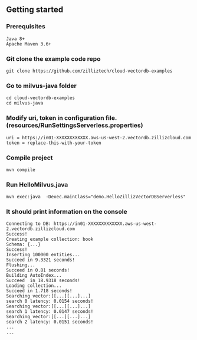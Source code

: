 ## Getting started

### Prerequisites

    Java 8+
    Apache Maven 3.6+

### Git clone the example code repo
    git clone https://github.com/zilliztech/cloud-vectordb-examples

### Go to milvus-java folder
    cd cloud-vectordb-examples
    cd milvus-java

### Modify uri, token in configuration file.(resources/RunSettingsServerless.properties)
    uri = https://in01-XXXXXXXXXXXX.aws-us-west-2.vectordb.zillizcloud.com
    token = replace-this-with-your-token

### Compile project
    mvn compile

### Run HelloMilvus.java
    mvn exec:java  -Dexec.mainClass="demo.HelloZillizVectorDBServerless"

### It should print information on the console
    Connecting to DB: https://in01-XXXXXXXXXXXXX.aws-us-west-2.vectordb.zillizcloud.com
    Success!
    Creating example collection: book
    Schema: {...}
    Success!
    Inserting 100000 entities... 
    Succeed in 9.3321 seconds!
    Flushing...
    Succeed in 0.81 seconds!
    Building AutoIndex...
    Succeed  in 18.9318 seconds!
    Loading collection...
    Succeed in 1.718 seconds!
    Searching vector:[[...][...]...]
    search 0 latency: 0.0154 seconds!
    Searching vector:[[...][...]...]
    search 1 latency: 0.0147 seconds!
    Searching vector:[[...][...]...]
    search 2 latency: 0.0151 seconds!
    ...
    ...
  
